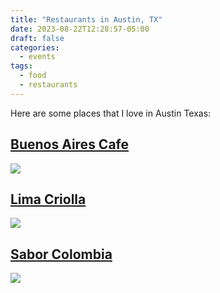 ```yaml
---
title: "Restaurants in Austin, TX"
date: 2023-08-22T12:28:57-05:00
draft: false
categories:
  - events
tags:
  - food
  - restaurants
---
```


Here are some places that I love in Austin Texas:

## [Buenos Aires Cafe](http://www.buenosairescafe.com/)

![](https://images.getbento.com/accounts/35616f7d9710807fc941bb51f8e6f044/media/images/53290_E0A8593.jpg?w=1200&fit=crop&auto=compress)

## [Lima Criolla](https://limacriolla.com/)

![](https://limacriolla.com/wp-content/uploads/2015/10/Slider_LomoSaltado.jpg)

## [Sabor Colombia](https://www.saborcolombia512.com/)

![](https://static.wixstatic.com/media/42993b_7ab4e41243864ff7999448505435ff87~mv2.png/v1/fill/w_940,h_398,al_c,q_90,enc_auto/42993b_7ab4e41243864ff7999448505435ff87~mv2.png)